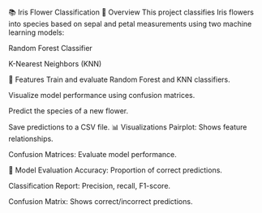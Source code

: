 📚 Iris Flower Classification
📝 Overview
This project classifies Iris flowers into species based on sepal and petal measurements using two machine learning models:

Random Forest Classifier

K-Nearest Neighbors (KNN)

🚀 Features
Train and evaluate Random Forest and KNN classifiers.

Visualize model performance using confusion matrices.

Predict the species of a new flower.

Save predictions to a CSV file.
📊 Visualizations
Pairplot: Shows feature relationships.

Confusion Matrices: Evaluate model performance.

📄 Model Evaluation
Accuracy: Proportion of correct predictions.

Classification Report: Precision, recall, F1-score.

Confusion Matrix: Shows correct/incorrect predictions.
